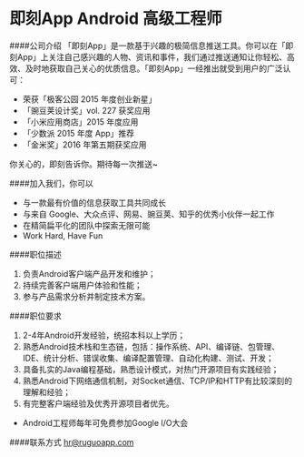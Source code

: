 即刻App Android 高级工程师
==========

####公司介绍
「即刻App」是一款基于兴趣的极简信息推送工具。你可以在「即刻App」上关注自己感兴趣的人物、资讯和事件，我们通过推送通知让你轻松、高效、及时地获取自己关心的优质信息。「即刻App」一经推出就受到用户的广泛认可：
-   荣获「极客公园 2015 年度创业新星」
- 「豌豆荚设计奖」vol. 227 获奖应用 
- 「小米应用商店」2015 年度应用 
- 「少数派 2015 年度 App」推荐 
- 「金米奖」2016 年第五期获奖应用 

你关心的，即刻告诉你。期待每一次推送~ 

####加入我们，你可以
- 与一款最有价值的信息获取工具共同成长
- 与来自 Google、大众点评、网易、豌豆荚、知乎的优秀小伙伴一起工作
- 在精简扁平化的团队中探索无限可能
- Work Hard, Have Fun 

####职位描述
1. 负责Android客户端产品开发和维护；
2. 持续完善客户端用户体验和性能；
3. 参与产品需求分析并制定技术方案。

####职位要求 
1. 2-4年Android开发经验，统招本科以上学历； 
2. 熟悉Android技术栈和生态链，包括：操作系统、API、编译链、包管理、IDE、统计分析、错误收集、编译配置管理、自动化构建、测试、开发；
3. 具备扎实的Java编程基础，熟悉设计模式，对热门开源项目有实践经验；
4. 熟悉Android下网络通信机制，对Socket通信、TCP/IP和HTTP有比较深刻的理解和经验；
5. 有完整客户端经验及优秀开源项目者优先。
* Android工程师每年可免费参加Google I/O大会

####联系方式
[hr@ruguoapp.com](mailto:hr@ruguoapp.com)
